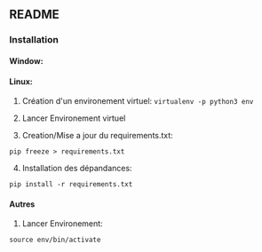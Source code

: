## README

### Installation
#### Window:
#### Linux:

1. Création d'un environement virtuel:
   ```virtualenv -p python3 env```

2. Lancer Environement virtuel

3. Creation/Mise a jour du requirements.txt:

```pip freeze > requirements.txt```

4. Installation des dépandances:
   
```pip install -r requirements.txt```

#### Autres

1. Lancer Environement:

```source env/bin/activate```